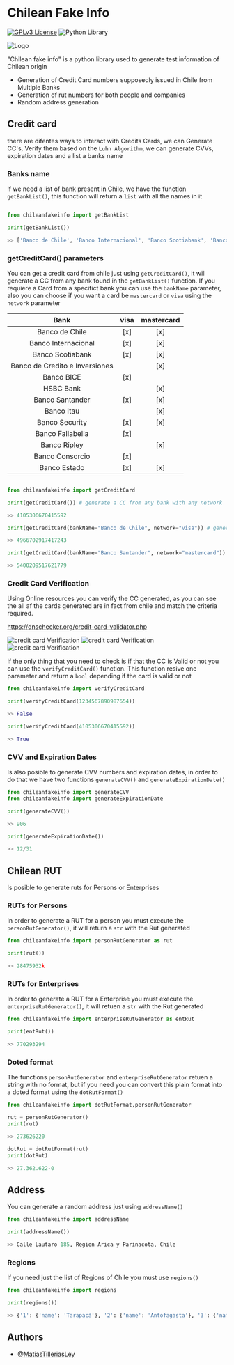 # Chilean Fake Info

[![GPLv3 License](https://img.shields.io/badge/License-GPL%20v3-yellow.svg)](https://opensource.org/licenses/) ![Python Library](https://img.shields.io/badge/python-Library-yellow?logo=python&logoColor=f5da42)

![Logo](./img/IMG_3402-removebg-preview.svg)

"Chilean fake info" is a python library used to generate test information of Chilean origin

- Generation of Credit Card numbers supposedly issued in Chile from Multiple Banks
- Generation of rut numbers for both people and companies
- Random address generation

## Credit card

there are difentes ways to interact with Credits Cards, we can Generate CC's, Verify them based on the `Luhn Algorithm`, we can generate CVVs, expiration dates and a list a banks name  

### Banks name

if we need a list of bank present in Chile, we have the function `getBankList()`, this function will return a `list` with all the names in it

```python

from chileanfakeinfo import getBankList

print(getBankList())

>> ['Banco de Chile', 'Banco Internacional', 'Banco Scotiabank', 'Banco de Credito e Inversiones', 'Banco BICE', 'HSBC Bank', 'Banco Santander', 'Banco Itau', 'Banco Security', 'Banco Fallabella', 'Banco Ripley', 'Banco Consorcio', 'Banco Estado']

```

### getCreditCard() parameters

You can get a credit card from chile just using `getCreditCard()`, it will generate a CC from any bank found in the `getBankList()` function. If you requiere a Card from a specifict bank you can use the `bankName` parameter, also you can choose if you want a card be `mastercard` or `visa` using the `network` parameter

|              Bank              | visa | mastercard |
|:------------------------------:|:----:|:----------:|
|         Banco de Chile         | [x]  |    [x]     |
|      Banco Internacional       | [x]  |    [x]     |
|        Banco Scotiabank        | [x]  |    [x]     |
| Banco de Credito e Inversiones |      |    [x]     |
|           Banco BICE           | [x]  |            |
|           HSBC Bank            |      |    [x]     |
|        Banco Santander         | [x]  |    [x]     |
|           Banco Itau           |      |    [x]     |
|         Banco Security         | [x]  |    [x]     |
|        Banco Fallabella        | [x]  |            |
|          Banco Ripley          |      |    [x]     |
|        Banco Consorcio         | [x]  |            |
|          Banco Estado          | [x]  |    [x]     |

```python

from chileanfakeinfo import getCreditCard

print(getCreditCard()) # generate a CC from any bank with any network

>> 4105306670415592

print(getCreditCard(bankName="Banco de Chile", network="visa")) # generate a cc from Banco de Chile and visa Network

>> 4966702917417243

print(getCreditCard(bankName="Banco Santander", network="mastercard")) # generate a cc from Banco Santander and mastercard Network

>> 5400209517621779
```

### Credit Card Verification

Using Online resources you can verify the CC generated, as you can see the all af the cards generated are in fact from chile and match the criteria required.

<https://dnschecker.org/credit-card-validator.php>

![credit card Verification](./img/cc1.png)
![credit card Verification](./img/cc2.png)
![credit card Verification](./img/cc3.png)

If the only thing that you need to check is if that the CC is Valid or not you can use the `verifyCreditCard()` function. This function resive one parameter and return a `bool` depending if the card is valid or not

```python
from chileanfakeinfo import verifyCreditCard

print(verifyCreditCard(1234567890987654))

>> False

print(verifyCreditCard(4105306670415592))

>> True
```

### CVV and Expiration Dates

Is also posible to generate CVV numbers and expiration dates, in order to do that we have two functions `generateCVV()` and `generateExpirationDate()`

```python
from chileanfakeinfo import generateCVV
from chileanfakeinfo import generateExpirationDate

print(generateCVV())

>> 906

print(generateExpirationDate())

>> 12/31

```

## Chilean RUT

Is posible to generate ruts for Persons or Enterprises

### RUTs for Persons

In order to generate a RUT for a person you must execute the `personRutGenerator()`, it will return a `str` with the Rut generated

```python
from chileanfakeinfo import personRutGenerator as rut

print(rut())

>> 28475932k

```

### RUTs for Enterprises

In order to generate a RUT for a Enterprise you must execute the `enterpriseRutGenerator()`, it will retuen a `str` with the Rut generated

```python
from chileanfakeinfo import enterpriseRutGenerator as entRut

print(entRut())

>> 770293294
```

### Doted format

The functions `personRutGenerator` and `enterpriseRutGenerator` retuen a string with no format, but if you need you can convert this plain format into a doted format using the `dotRutFormat()`

```python
from chileanfakeinfo import dotRutFormat,personRutGenerator

rut = personRutGenerator()
print(rut)

>> 273626220

dotRut = dotRutFormat(rut)
print(dotRut)

>> 27.362.622-0
```

## Address

You can generate a random address just using `addressName()`

```python
from chileanfakeinfo import addressName

print(addressName())

>> Calle Lautaro 185, Region Arica y Parinacota, Chile
```

### Regions

If you need just the list of Regions of Chile you must use `regions()`

```python
from chileanfakeinfo import regions

print(regions())

>> {'1': {'name': 'Tarapacá'}, '2': {'name': 'Antofagasta'}, '3': {'name': 'Atacama'}, '4': {'name': 'Coquimbo'}, '5': {'name': 'Valparaíso'}, '6': {'name': "O'Higgins"}, '7': {'name': 'Maule'}, '8': {'name': 'Biobío'}, '9': {'name': 'Araucanía'}, '10': {'name': 'Los Lagos'}, '11': {'name': 'Aysén'}, '12': {'name': 'Magallanes'}, 'RM': {'name': 'Santiago'}, '14': {'name': 'Los Rios'}, '15': {'name': 'Arica y Parinacota'}}

```

## Authors

- [@MatiasTilleriasLey](https://github.com/MatiasTilleriasLey)

